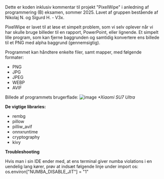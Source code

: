 Dette er koden inklusiv kommentar til projekt "PixelWipe" i anledning af programmering (B) eksamen, sommer 2025. 
Lavet af gruppen bestående af Nikolaj N. og Sigurd H. - V3x.

PixelWipe er lavet til at løse et simpelt problem, som vi selv oplever når vi har skulle bruge billeder til en rapport, PowerPoint, eller lignende. Et simpelt lille program, som kan fjerne baggrunden og samtidig konvertere ens billede til et PNG med alpha baggrund (gennemsigtig). 

Programmet kan håndtere enkelte filer, samt mapper, med følgende formater: 
- PNG
- JPG
- JPEG
- WEBP
- AVIF

Billede af programmets brugerflade:
![image](https://github.com/user-attachments/assets/5b2a85c0-a696-4485-98e5-7fd75c08dd13)
_*Xiaomi SU7 Ultra_


**De vigtige libraries:**
- rembg
- pillow
- pilliw_avif
- onnxruntime
- cryptography
- kivy

**Troubleshooting**

Hvis man i sin IDE ender med, at ens terminal giver numba violations i en uendelig lang kører, prøv at indsæt følgende linje under import os:
os.environ["NUMBA_DISABLE_JIT"] = "1"
